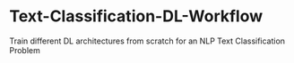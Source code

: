 # Text-Classification-DL-Workflow
Train different DL architectures from scratch for an NLP Text Classification Problem
